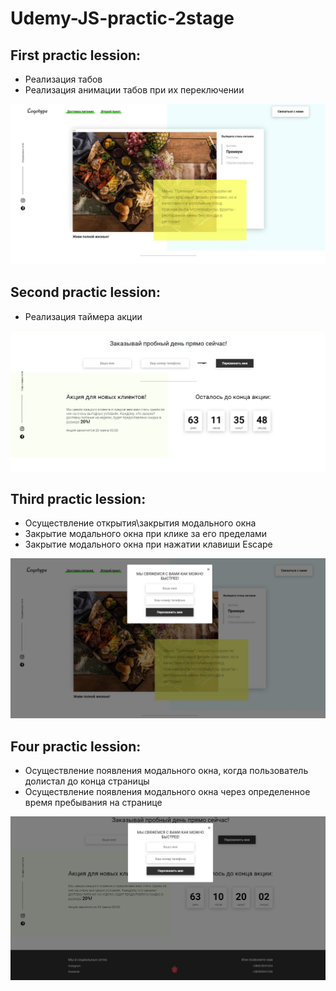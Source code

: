 # Udemy-JS-practic-2stage

## First practic lession:

- Реализация табов
- Реализация анимации табов при их переключении

<img src="./Screenshots for README/Tabs_scr1.jpg" alt="img"/>

## Second practic lession:

- Реализация таймера акции

<img src="./Screenshots for README/Timer_scr2.jpg" alt="img"/>

## Third practic lession:

- Осуществление открытия\закрытия модального окна
- Закрытие модального окна при клике за его пределами
- Закрытие модального окна при нажатии клавиши Escape

<img src="./Screenshots for README/ModalWindow_scr3.jpg" alt="img"/>

## Four practic lession:

- Осуществление появления модального окна, когда пользователь долистал до конца страницы
- Осуществление появления модального окна через определенное время пребывания на странице 

<img src="./Screenshots for README/UpdatedModalWindow_scr4.jpg" alt="img"/>
